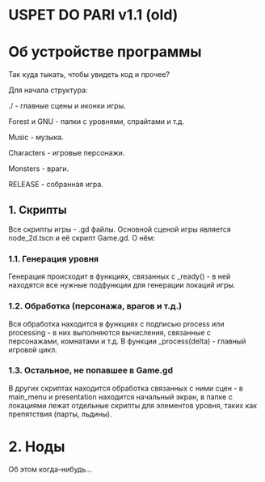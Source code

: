 # USPET DO PARI v1.1 (old)

# Об устройстве программы
Так куда тыкать, чтобы увидеть код и прочее?

Для начала структура:

./ - главные сцены и иконки игры.

Forest и GNU - папки с уровнями, спрайтами и т.д.

Music - музыка.

Characters - игровые персонажи.

Monsters - враги.

RELEASE - собранная игра.

## 1. Скрипты
Все скрипты игры - .gd файлы. Основной сценой игры является node_2d.tscn и её скрипт Game.gd.
О нём:
### 1.1. Генерация уровня
Генерация происходит в функциях, связанных с _ready() - в ней находятся все нужные подфункции для генерации локаций игры.

### 1.2. Обработка (персонажа, врагов и т.д.)
Вся обработка находится в функциях с подписью process или processing - в них выполняются вычисления, связанные с персонажами, комнатами и т.д.
В функции _process(delta) - главный игровой цикл.

### 1.3. Остальное, не попавшее в Game.gd
В других скриптах находится обработка связанных с ними сцен - в main_menu и presentation находится начальный экран, в папке с локациями лежат отдельные скрипты для элементов уровня, таких как препятствия (парты, льдины).

# 2. Ноды

Об этом когда-нибудь...
